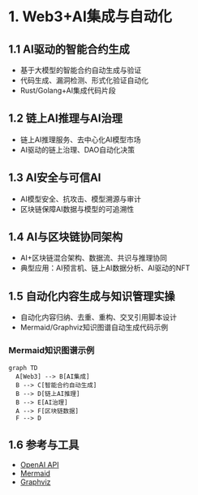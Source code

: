 # 1. Web3+AI集成与自动化

## 1.1 AI驱动的智能合约生成

- 基于大模型的智能合约自动生成与验证
- 代码生成、漏洞检测、形式化验证自动化
- Rust/Golang+AI集成代码片段

## 1.2 链上AI推理与AI治理

- 链上AI推理服务、去中心化AI模型市场
- AI驱动的链上治理、DAO自动化决策

## 1.3 AI安全与可信AI

- AI模型安全、抗攻击、模型溯源与审计
- 区块链保障AI数据与模型的可追溯性

## 1.4 AI与区块链协同架构

- AI+区块链混合架构、数据流、共识与推理协同
- 典型应用：AI预言机、链上AI数据分析、AI驱动的NFT

## 1.5 自动化内容生成与知识管理实操

- 自动化内容归纳、去重、重构、交叉引用脚本设计
- Mermaid/Graphviz知识图谱自动生成代码示例

### Mermaid知识图谱示例

```mermaid
graph TD
  A[Web3] --> B[AI集成]
  B --> C[智能合约自动生成]
  B --> D[链上AI推理]
  B --> E[AI治理]
  A --> F[区块链数据]
  F --> D
```

## 1.6 参考与工具

- [OpenAI API](https://platform.openai.com/)
- [Mermaid](https://mermaid-js.github.io/)
- [Graphviz](https://graphviz.gitlab.io/)
